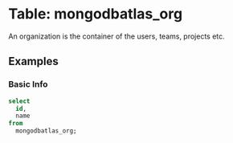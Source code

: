 # Table: mongodbatlas_org

An organization is the container of the users, teams, projects etc.

## Examples

### Basic Info

```sql
select
  id,
  name
from
  mongodbatlas_org;
```
